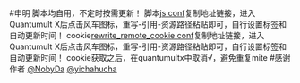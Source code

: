 #申明
脚本均自用，不定时按需更新！
脚本[js.conf](https://raw.githubusercontent.com/gitk01n/Script/master/js.conf)复制地址链接，进入Quantumult X后点击风车图标，重写-引用-资源路径粘贴即可，自行设置标签和自动更新时间！
cookie[rewrite_remote_cookie.conf](https://raw.githubusercontent.com/gitk01n/Script/master/rewrite_remote_cookie.conf)复制地址链接，进入Quantumult X后点击风车图标，重写-引用-资源路径粘贴即可，自行设置标签和自动更新时间！
cookie获取之后，在quantumultx中取消√，避免重复mite
#感谢作者
[@NobyDa](https://github.com/NobyDa)
[@yichahucha](https://github.com/yichahucha)
